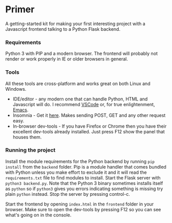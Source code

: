 # Primer

A getting-started kit for making your first interesting project with a Javascript frontend
talking to a Python Flask backend.

### Requirements
Python 3 with PIP and a modern browser. The frontend will probably not render or work 
properly in IE or older browsers in general.

### Tools
All these tools are cross-platform and works great on both Linux and Windows.
* IDE/editor - any modern one that can handle Python, HTML and Javascript will do.
I recommend [VSCode](https://code.visualstudio.com/) or, for true enlightenment, [Emacs](https://www.gnu.org/software/emacs).
* Insomnia - Get it [here](https://insomnia.rest/). Makes sending POST, GET and any other request easy.
* In-browser dev-tools - If you have Firefox or Chrome then you have their excellent 
  dev-tools already installed. Just press F12 show the panel that houses them.

### Running the project
Install the module requirements for the Python backend by running `pip install` from the 
`backend` folder. Pip is a module handler that comes bundled with Python unless you 
make effort to exclude it and it will read the `requirements.txt` file to find modules to install.
Start the Flask server with `python3 backend.py`. Note that the Python 3 binary sometimes
 installs itself as `python` so if `python3` gives you errors indicating something is missing
 try plain `python` instead. Stop the server by pressing control-c.

Start the frontend by opening `index.html` in the `frontend` folder in your browser. Make sure 
to open the dev-tools by pressing F12 so you can see what's going on in the console.
